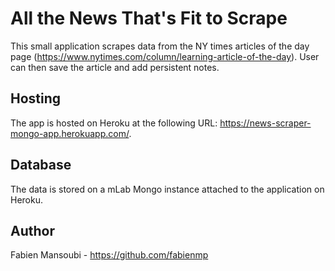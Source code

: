 # All the News That's Fit to Scrape

This small application scrapes data from the NY times articles of the day page (https://www.nytimes.com/column/learning-article-of-the-day).
User can then save the article and add persistent notes. 

## Hosting

The app is hosted on Heroku at the following URL: https://news-scraper-mongo-app.herokuapp.com/.

## Database

The data is stored on a mLab Mongo instance attached to the application on Heroku.

## Author

Fabien Mansoubi - https://github.com/fabienmp


